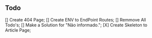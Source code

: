 ## Todo

[] Create 404 Page;
[] Create ENV to EndPoint Routes;
[] Remmove All Todo's;
[] Make a Solution for "Não informado.";
[X] Create Skeleton to Article Page;
